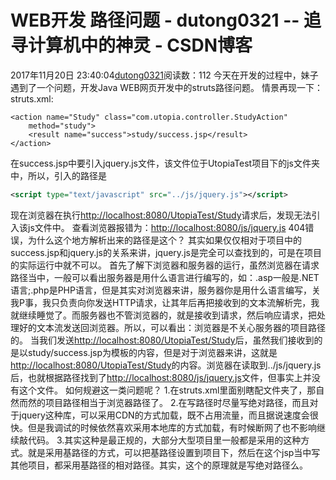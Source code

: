 # WEB开发 路径问题 - dutong0321 -- 追寻计算机中的神灵 - CSDN博客
2017年11月20日 23:40:04[dutong0321](https://me.csdn.net/dutong0321)阅读数：112
今天在开发的过程中，妹子遇到了一个问题，开发Java WEB网页开发中的struts路径问题。 
情景再现一下： 
struts.xml:
```
<action name="Study" class="com.utopia.controller.StudyAction"
    method="study">
    <result name="success">study/success.jsp</result>
</action>
```
在success.jsp中要引入jquery.js文件，该文件位于UtopiaTest项目下的js文件夹中，所以，引入的路径是
```xml
<script type="text/javascript" src="../js/jquery.js"></script>
```
现在浏览器在执行[http://localhost:8080/UtopiaTest/Study](http://localhost:8080/UtopiaTest/Study)请求后，发现无法引入该js文件中。 
查看浏览器报错为：[http://localhost:8080/js/jquery.js](http://localhost:8080/js/jquery.js) 404错误，为什么这个地方解析出来的路径是这个？ 
其实如果仅仅相对于项目中的success.jsp和jquery.js的关系来讲，jquery.js是完全可以查找到的，可是在项目的实际运行中就不可以。 
首先了解下浏览器和服务器的运行，虽然浏览器在请求路径当中，一般可以看出服务器是用什么语言进行编写的，如：.asp一般是.NET语言;.php是PHP语言，但是其实对浏览器来讲，服务器你是用什么语言编写，关我P事，我只负责向你发送HTTP请求，让其年后再把接收到的文本流解析完，我就继续睡觉了。而服务器也不管浏览器的，就是接收到请求，然后响应请求，把处理好的文本流发送回浏览器。所以，可以看出：浏览器是不关心服务器的项目路径的。 
当我们发送[http://localhost:8080/UtopiaTest/Study](http://localhost:8080/UtopiaTest/Study)后，虽然我们接收到的是以study/success.jsp为模板的内容，但是对于浏览器来讲，这就是[http://localhost:8080/UtopiaTest/Study](http://localhost:8080/UtopiaTest/Study)的内容。浏览器在读取到../js/jquery.js后，也就根据路径找到了[http://localhost:8080/js/jquery.js](http://localhost:8080/js/jquery.js)文件，但事实上并没有这个文件。 
如何规避这一类问题呢？ 
1.在struts.xml里面别瞎配文件夹了，那自然而然的项目路径相当于浏览器路径了。 
2.在写路径时尽量写绝对路径，而且对于jquery这种库，可以采用CDN的方式加载，既不占用流量，而且据说速度会很快。但是我调试的时候依然喜欢采用本地库的方式加载，有时候断网了也不影响继续敲代码。 
3.其实这种是最正规的，大部分大型项目里一般都是采用的这种方式。就是采用基路径的方式，可以把基路径设置到项目下，然后在这个jsp当中写其他项目，都采用基路径的相对路径。其实，这个的原理就是写绝对路径么。
